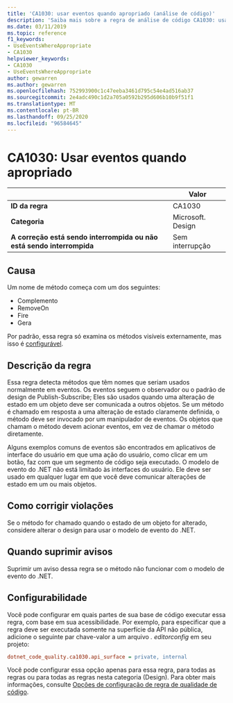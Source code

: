 ```yaml
---
title: 'CA1030: usar eventos quando apropriado (análise de código)'
description: 'Saiba mais sobre a regra de análise de código CA1030: usar eventos quando apropriado'
ms.date: 03/11/2019
ms.topic: reference
f1_keywords:
- UseEventsWhereAppropriate
- CA1030
helpviewer_keywords:
- CA1030
- UseEventsWhereAppropriate
author: gewarren
ms.author: gewarren
ms.openlocfilehash: 752993900c1c47eeba3461d795c54e4ad516ab37
ms.sourcegitcommit: 2e4adc490c1d2a705a0592b295d606b10b9f51f1
ms.translationtype: MT
ms.contentlocale: pt-BR
ms.lasthandoff: 09/25/2020
ms.locfileid: "96584645"
---
```

# <a name="ca1030-use-events-where-appropriate"></a>CA1030: Usar eventos quando apropriado

| | Valor |
|-|-|
| **ID da regra** |CA1030|
| **Categoria** |Microsoft. Design|
| **A correção está sendo interrompida ou não está sendo interrompida** |Sem interrupção|

## <a name="cause"></a>Causa

Um nome de método começa com um dos seguintes:

- Complemento
- RemoveOn
- Fire
- Gera

Por padrão, essa regra só examina os métodos visíveis externamente, mas isso é [configurável](#configurability).

## <a name="rule-description"></a>Descrição da regra

Essa regra detecta métodos que têm nomes que seriam usados normalmente em eventos. Os eventos seguem o observador ou o padrão de design de Publish-Subscribe; Eles são usados quando uma alteração de estado em um objeto deve ser comunicada a outros objetos. Se um método é chamado em resposta a uma alteração de estado claramente definida, o método deve ser invocado por um manipulador de eventos. Os objetos que chamam o método devem acionar eventos, em vez de chamar o método diretamente.

Alguns exemplos comuns de eventos são encontrados em aplicativos de interface do usuário em que uma ação do usuário, como clicar em um botão, faz com que um segmento de código seja executado. O modelo de evento do .NET não está limitado às interfaces do usuário. Ele deve ser usado em qualquer lugar em que você deve comunicar alterações de estado em um ou mais objetos.

## <a name="how-to-fix-violations"></a>Como corrigir violações

Se o método for chamado quando o estado de um objeto for alterado, considere alterar o design para usar o modelo de evento do .NET.

## <a name="when-to-suppress-warnings"></a>Quando suprimir avisos

Suprimir um aviso dessa regra se o método não funcionar com o modelo de evento do .NET.

## <a name="configurability"></a>Configurabilidade

Você pode configurar em quais partes de sua base de código executar essa regra, com base em sua acessibilidade. Por exemplo, para especificar que a regra deve ser executada somente na superfície da API não pública, adicione o seguinte par chave-valor a um arquivo *. editorconfig* em seu projeto:

```ini
dotnet_code_quality.ca1030.api_surface = private, internal
```

Você pode configurar essa opção apenas para essa regra, para todas as regras ou para todas as regras nesta categoria (Design). Para obter mais informações, consulte [Opções de configuração de regra de qualidade de código](../code-quality-rule-options.md).
